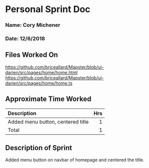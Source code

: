 # Personal Sprint Doc

### Name: Cory Michener
### Date: 12/6/2018

## Files Worked On

https://github.com/briceallard/Mapster/blob/ui-darien/src/pages/home/home.html
https://github.com/briceallard/Mapster/blob/ui-darien/src/pages/home/home.ts

## Approximate Time Worked

| Description | Hrs |
| :------------------------------ | ---: |
| Added menu button, centered title | 1 |
| Total | 1 |

## Description of Sprint

Added menu button on navbar of homepage and centered the title.

